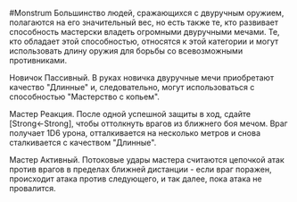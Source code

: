 #Monstrum
Большинство людей, сражающихся с двуручным оружием, полагаются на его значительный вес, но есть также те, кто развивает способность мастерски владеть огромными двуручными мечами. Те, кто обладает этой способностью, относятся к этой категории и могут использовать длину оружия для борьбы со всевозможными противниками.

Новичок Пассивный. В руках новичка двуручные мечи приобретают качество "Длинные" и, следовательно, могут использоваться с способностью "Мастерство с копьем".

Мастер Реакция. После одной успешной защиты в ход, сдайте [Strong←Strong], чтобы оттолкнуть врагов из ближнего боя мечом. Враг получает 1D6 урона, отталкивается на несколько метров и снова сталкивается с качеством "Длинные".

Мастер Активный. Потоковые удары мастера считаются цепочкой атак против врагов в пределах ближней дистанции - если враг поражен, происходит атака против следующего, и так далее, пока атака не провалится.